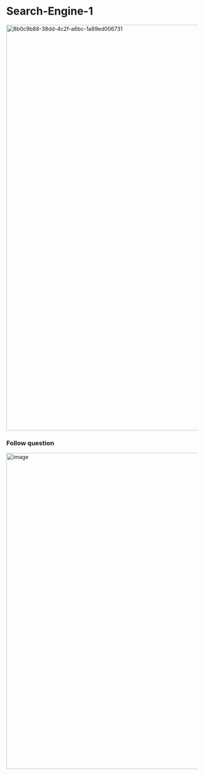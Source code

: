 # Search-Engine-1

<img width="1878" height="1068" alt="8b0c9b88-38dd-4c2f-a6bc-1a89ed006731" src="https://github.com/user-attachments/assets/5ba1d85f-0c13-4f3a-b563-02ca284a1b57" />

### Follow question
<img width="1880" height="832" alt="image" src="https://github.com/user-attachments/assets/4baf34f5-53d0-4989-a855-785b8334c7cc" />

